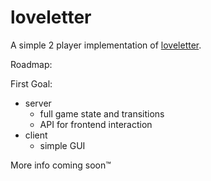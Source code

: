 # loveletter

A simple 2 player implementation of [loveletter](https://boardgamegeek.com/boardgame/129622/love-letter).

Roadmap:

First Goal:

* server
    * full game state and transitions
    * API for frontend interaction
* client
    * simple GUI

More info coming soon™
